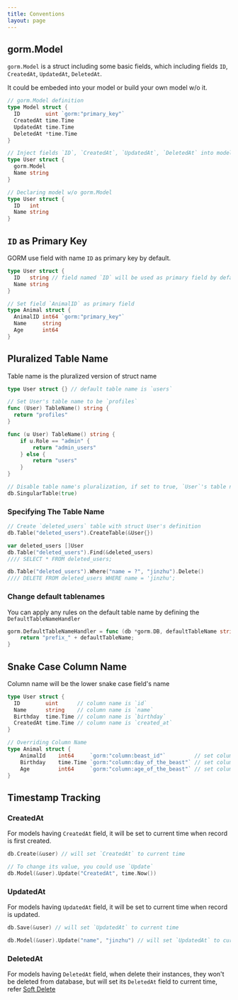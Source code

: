 ```yaml
---
title: Conventions
layout: page
---
```


## gorm.Model

`gorm.Model` is a struct including some basic fields, which including fields `ID`, `CreatedAt`, `UpdatedAt`, `DeletedAt`.

It could be embeded into your model or build your own model w/o it.

```go
// gorm.Model definition
type Model struct {
  ID        uint `gorm:"primary_key"`
  CreatedAt time.Time
  UpdatedAt time.Time
  DeletedAt *time.Time
}

// Inject fields `ID`, `CreatedAt`, `UpdatedAt`, `DeletedAt` into model `User`
type User struct {
  gorm.Model
  Name string
}

// Declaring model w/o gorm.Model
type User struct {
  ID   int
  Name string
}
```

## `ID` as Primary Key

GORM use field with name `ID` as primary key by default.

```go
type User struct {
  ID   string // field named `ID` will be used as primary field by default
  Name string
}

// Set field `AnimalID` as primary field
type Animal struct {
  AnimalID int64 `gorm:"primary_key"`
  Name     string
  Age      int64
}
```

## Pluralized Table Name

Table name is the pluralized version of struct name

```go
type User struct {} // default table name is `users`

// Set User's table name to be `profiles`
func (User) TableName() string {
  return "profiles"
}

func (u User) TableName() string {
	if u.Role == "admin" {
		return "admin_users"
	} else {
		return "users"
	}
}

// Disable table name's pluralization, if set to true, `User`'s table name will be `user`
db.SingularTable(true)
```

### Specifying The Table Name

```go
// Create `deleted_users` table with struct User's definition
db.Table("deleted_users").CreateTable(&User{})

var deleted_users []User
db.Table("deleted_users").Find(&deleted_users)
//// SELECT * FROM deleted_users;

db.Table("deleted_users").Where("name = ?", "jinzhu").Delete()
//// DELETE FROM deleted_users WHERE name = 'jinzhu';
```

### Change default tablenames

You can apply any rules on the default table name by defining the `DefaultTableNameHandler`

```go
gorm.DefaultTableNameHandler = func (db *gorm.DB, defaultTableName string) string  {
	return "prefix_" + defaultTableName;
}
```

## Snake Case Column Name

Column name will be the lower snake case field's name

```go
type User struct {
  ID        uint      // column name is `id`
  Name      string    // column name is `name`
  Birthday  time.Time // column name is `birthday`
  CreatedAt time.Time // column name is `created_at`
}

// Overriding Column Name
type Animal struct {
	AnimalId    int64     `gorm:"column:beast_id"`         // set column name to `beast_id`
	Birthday    time.Time `gorm:"column:day_of_the_beast"` // set column name to `day_of_the_beast`
	Age         int64     `gorm:"column:age_of_the_beast"` // set column name to `age_of_the_beast`
}
```

## Timestamp Tracking

### CreatedAt

For models having `CreatedAt` field, it will be set to current time when record is first created.

```go
db.Create(&user) // will set `CreatedAt` to current time

// To change its value, you could use `Update`
db.Model(&user).Update("CreatedAt", time.Now())
```

### UpdatedAt

For models having `UpdatedAt` field, it will be set to current time when record is updated.

```go
db.Save(&user) // will set `UpdatedAt` to current time

db.Model(&user).Update("name", "jinzhu") // will set `UpdatedAt` to current time
```

### DeletedAt

For models having `DeletedAt` field, when delete their instances, they won't be deleted from database, but will set its `DeletedAt` field to current time, refer [Soft Delete](/docs/delete.html#Soft-Delete)
